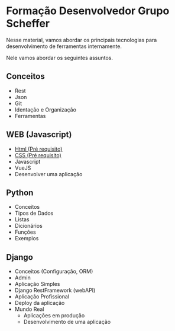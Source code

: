 # Formação Desenvolvedor Grupo Scheffer

Nesse material, vamos abordar os principais tecnologias para desenvolvimento de ferramentas internamente.

Nele vamos abordar os seguintes assuntos.

<div markdown="1" class="two-column">

## Conceitos

* Rest
* Json
* Git    
* Identação e Organização
* Ferramentas

</div>

<div markdown="1" class="two-column">

## WEB (Javascript)

* [Html (Pré requisito)](https://cursos.alura.com.br/category/front-end)
* [CSS (Pré requisito)](https://cursos.alura.com.br/category/front-end)
* Javascript 
* VueJS
* Desenvolver uma aplicação

</div>

<div markdown="1" class="two-column">

## Python

* Conceitos
* Tipos de Dados
* Listas
* Dicionários
* Funções
* Exemplos

</div>

<div markdown="1" class="two-column">

## Django
* Conceitos (Configuração, ORM)
* Admin
* Aplicação Simples
* Django RestFramework (webAPI)
* Aplicação Profissional
* Deploy da aplicação
* Mundo Real
    * Aplicações em produção
    * Desenvolvimento de uma aplicação

</div>